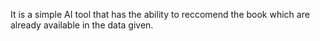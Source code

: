 It is a simple AI tool that has the ability to reccomend the book which are already available in the data given.
